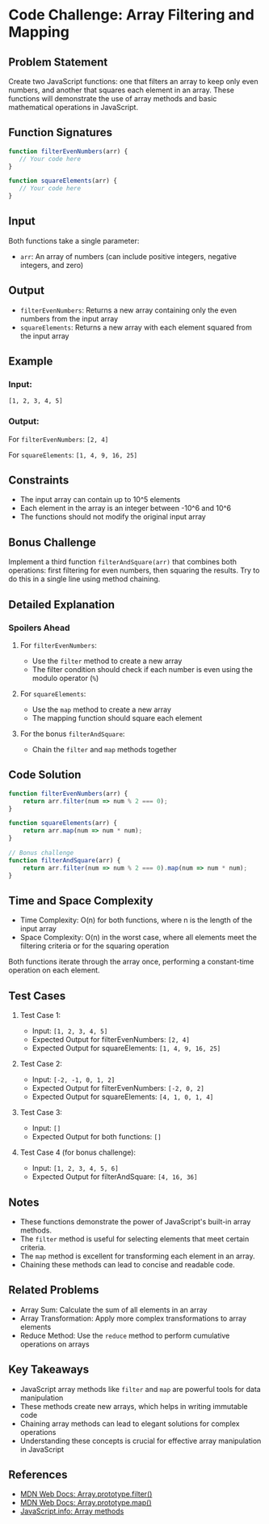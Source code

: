 # Code Challenge: Array Filtering and Mapping

## Problem Statement

Create two JavaScript functions: one that filters an array to keep only even numbers, and another that squares each element in an array. These functions will demonstrate the use of array methods and basic mathematical operations in JavaScript.

## Function Signatures

```javascript
function filterEvenNumbers(arr) {
   // Your code here 
}

function squareElements(arr) {
   // Your code here
}
```

## Input

Both functions take a single parameter:
- `arr`: An array of numbers (can include positive integers, negative integers, and zero)

## Output

- `filterEvenNumbers`: Returns a new array containing only the even numbers from the input array
- `squareElements`: Returns a new array with each element squared from the input array

## Example

### Input:

`[1, 2, 3, 4, 5]`

### Output:

For `filterEvenNumbers`:
`[2, 4]`

For `squareElements`:
`[1, 4, 9, 16, 25]`

## Constraints

- The input array can contain up to 10^5 elements
- Each element in the array is an integer between -10^6 and 10^6
- The functions should not modify the original input array

## Bonus Challenge

Implement a third function `filterAndSquare(arr)` that combines both operations: first filtering for even numbers, then squaring the results. Try to do this in a single line using method chaining.

## Detailed Explanation

### **Spoilers Ahead**

1. For `filterEvenNumbers`:
   - Use the `filter` method to create a new array
   - The filter condition should check if each number is even using the modulo operator (`%`)

2. For `squareElements`:
   - Use the `map` method to create a new array
   - The mapping function should square each element

3. For the bonus `filterAndSquare`:
   - Chain the `filter` and `map` methods together

## Code Solution

```javascript
function filterEvenNumbers(arr) {
    return arr.filter(num => num % 2 === 0);
}

function squareElements(arr) {
    return arr.map(num => num * num);
}

// Bonus challenge
function filterAndSquare(arr) {
    return arr.filter(num => num % 2 === 0).map(num => num * num);
}
```

## Time and Space Complexity

- Time Complexity: O(n) for both functions, where n is the length of the input array
- Space Complexity: O(n) in the worst case, where all elements meet the filtering criteria or for the squaring operation

Both functions iterate through the array once, performing a constant-time operation on each element.

## Test Cases

1. Test Case 1:
   - Input: `[1, 2, 3, 4, 5]`
   - Expected Output for filterEvenNumbers: `[2, 4]`
   - Expected Output for squareElements: `[1, 4, 9, 16, 25]`

2. Test Case 2:
   - Input: `[-2, -1, 0, 1, 2]`
   - Expected Output for filterEvenNumbers: `[-2, 0, 2]`
   - Expected Output for squareElements: `[4, 1, 0, 1, 4]`

3. Test Case 3:
   - Input: `[]`
   - Expected Output for both functions: `[]`

4. Test Case 4 (for bonus challenge):
   - Input: `[1, 2, 3, 4, 5, 6]`
   - Expected Output for filterAndSquare: `[4, 16, 36]`

## Notes

- These functions demonstrate the power of JavaScript's built-in array methods.
- The `filter` method is useful for selecting elements that meet certain criteria.
- The `map` method is excellent for transforming each element in an array.
- Chaining these methods can lead to concise and readable code.

## Related Problems

- Array Sum: Calculate the sum of all elements in an array
- Array Transformation: Apply more complex transformations to array elements
- Reduce Method: Use the `reduce` method to perform cumulative operations on arrays

## Key Takeaways

- JavaScript array methods like `filter` and `map` are powerful tools for data manipulation
- These methods create new arrays, which helps in writing immutable code
- Chaining array methods can lead to elegant solutions for complex operations
- Understanding these concepts is crucial for effective array manipulation in JavaScript

## References

- [MDN Web Docs: Array.prototype.filter()](https://developer.mozilla.org/en-US/docs/Web/JavaScript/Reference/Global_Objects/Array/filter)
- [MDN Web Docs: Array.prototype.map()](https://developer.mozilla.org/en-US/docs/Web/JavaScript/Reference/Global_Objects/Array/map)
- [JavaScript.info: Array methods](https://javascript.info/array-methods)
